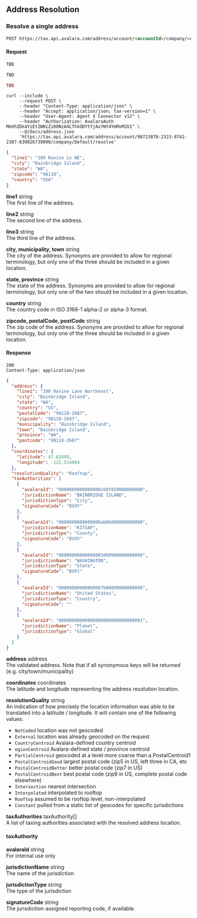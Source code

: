 ## Address Resolution

### Resolve a single address
```html
POST https://tax.api.avalara.com/address/account/<accountId>/company/<companyCode>/resolve
```
#### Request
```csharp
TBD
```

```java
TBD
```

```php
TBD
```
```shell
curl --include \
     --request POST \
     --header "Content-Type: application/json" \
     --header "Accept: application/json; tax-version=1" \
     --header "User-Agent: Agent X Connector v12" \
     --header "Authorization: AvalaraAuth MmVhZDk4YzEtZWNiZi00NzA4LThkODYtYjAxYWY4YmMxM2U1" \
     --@/Docs/address.json
     'https://tax.api.avalara.com/address/account/98723878-2323-8742-2387-639826739098/company/Default/resolve'
```
```json
{
  "line1": "100 Ravine Ln NE",
  "city": "Bainbridge Island",
  "state": "WA",
  "zipcode": "98110",
  "country": "USA"
}
```
**line1** string  
The first line of the address.

**line2** string  
The second line of the address.

**line3** string  
The third line of the address.

**city, municipality, town** string  
The city of the address. Synonyms are provided to allow for regional terminology, but only one of the three should be included in a given location.

**state, province** string  
The state of the address. Synonyms are provided to allow for regional terminology, but only one of the two should be included in a given location.

**country** string  
The country code in ISO 3166-1 alpha-2 or alpha-3 format.

**zipcode, postalCode, postCode** string  
The zip code of the address. Synonyms are provided to allow for regional terminology, but only one of the three should be included in a given location.

#### Response
```plaintext
200
Content-Type: application/json
```
```json
{
  "address": {
    "line1": "100 Ravine Lane Northeast",
    "city": "Bainbridge Island",
    "state": "WA",
    "country": "US",
    "postalCode": "98110-2687",
    "zipcode": "98110-2687",
    "municipality": "Bainbridge Island",
    "town": "Bainbridge Island",
    "province": "WA",
    "postcode": "98110-2687"
  },
  "coordinates": {
    "latitude": 47.62489,
    "longitude": -122.514964
  },
  "resolutionQuality": "Rooftop",
  "taxAuthorities": [
    {
      "avalaraId": "0000000000000000cb8f020000000000",
      "jurisdictionName": "BAINBRIDGE ISLAND",
      "jurisdictionType": "City",
      "signatureCode": "BVXY"
    },
    {
      "avalaraId": "0000000000000000ab0b000000000000",
      "jurisdictionName": "KITSAP",
      "jurisdictionType": "County",
      "signatureCode": "BVXV"
    },
    {
      "avalaraId": "00000000000000003d00000000000000",
      "jurisdictionName": "WASHINGTON",
      "jurisdictionType": "State",
      "signatureCode": "BVPJ"
    },
    {
      "avalaraId": "00000000000000007b00000000000000",
      "jurisdictionName": "United States",
      "jurisdictionType": "Country",
      "signatureCode": ""
    },
    {
      "avalaraId": "00000000000000000000000000000001",
      "jurisdictionName": "Planet",
      "jurisdictionType": "Global"
    }
  ]
}
```

**address** address  
The validated address. Note that if all synonymous keys will be returned (e.g. city/town/municipality)

**coordinates** coordinates  
The latitude and longitude representing the address resolution location.

**resolutionQuality** string  
An indication of how precisely the location information was able to be translated into a latitude / longitude. It will contain one of the following values:

- `NotCoded` location was not geocoded
- `External` location was already geocoded on the request
- `CountryCentroid` Avalara-defined country centroid
- `egionCentroid` Avalara-defined state / province centroid
- `PartialCentroid` geocoded at a level more coarse than a PostalCentroid1
- `PostalCentroidGood` largest postal code (zip5 in US, left three in CA, etc
- `PostalCentroidBetter` better postal code (zip7 in US) 
- `PostalCentroidBest` best postal code (zip9 in US, complete postal code elsewhere)
- `Intersection` nearest intersection
- `Interpolated` interpolated to rooftop
- `Rooftop` assumed to be rooftop level, non-interpolated
- `Constant` pulled from a static list of geocodes for specific jurisdictions

**taxAuthorities** taxAuthority[]  
A list of taxing authorities associated with the resolved address location.

#### taxAuthority
**avalaraId** string  
For internal use only

**jurisdictionName** string  
The name of the jurisdiction

**jurisdictionType** string  
The type of the jurisdiction

**signatureCode** string  
The jurisdiction-assigned reporting code, if available.